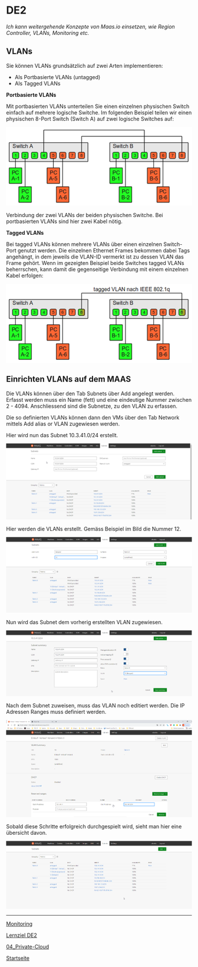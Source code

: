 # DE2
*Ich kann weitergehende Konzepte von Maas.io einsetzen, wie Region Controller, VLANs, Monitoring etc.*

## VLANs

Sie können VLANs grundsätzlich auf zwei Arten implementieren:

- Als Portbasierte VLANs (untagged)
- Als Tagged VLANs

**Portbasierte VLANs**

Mit portbasierten VLANs unterteilen Sie einen einzelnen physischen Switch einfach auf mehrere logische Switche. Im folgenden Beispiel teilen wir einen physischen 8-Port Switch (Switch A) auf zwei logische Switches auf:

![VLAN-Topologie](../00_Allgemein/images/04_Privat-Cloud/DE2_vlan.png)

Verbindung der zwei VLANs der beiden physischen Switche. Bei portbasierten VLANs sind hier zwei Kabel nötig.

**Tagged VLANs**

Bei tagged VLANs können mehrere VLANs über einen einzelnen Switch-Port genutzt werden. Die einzelnen Ethernet Frames bekommen dabei Tags angehängt, in dem jeweils die VLAN-ID vermerkt ist zu dessen VLAN das Frame gehört. Wenn im gezeigten Beispiel beide Switches tagged VLANs beherrschen, kann damit die gegenseitige Verbindung mit einem einzelnen Kabel erfolgen:

![VLAN-Topologie](../00_Allgemein/images/04_Privat-Cloud/DE2_vlantagged.png)

## Einrichten VLANs auf dem MAAS

Die VLANs können über den Tab Subnets über Add angelegt werden. Erfasst werden muss ein Name (fett) und eine eindeutige Nummer zwischen 2 - 4094. Anschliessend sind die Subnetze, zu den VLAN zu erfassen.

Die so definierten VLANs können dann den VMs über den Tab Network mittels Add alias or VLAN zugewiesen werden.

Hier wird nun das Subnet 10.3.41.0/24 erstellt. 

![VLAN-Einrichten 1](../00_Allgemein/images/04_Privat-Cloud/DE2_vlan1.png)

Hier werden die VLANs erstellt. Gemäss Beispiel im Bild die Nummer 12.

![VLAN-Einrichten 2](../00_Allgemein/images/04_Privat-Cloud/DE2_vlan2.png)

Nun wird das Subnet dem vorherig erstellten VLAN zugewiesen.

![VLAN-Einrichten 3](../00_Allgemein/images/04_Privat-Cloud/DE2_vlan3.png)

Nach dem Subnet zuweisen, muss das VLAN noch editiert werden. Die IP Adressen Ranges muss definiert werden.

![VLAN-Einrichten 4](../00_Allgemein/images/04_Privat-Cloud/DE2_vlan4.png)

Sobald diese Schritte erfolgreich durchgespielt wird, sieht man hier eine übersicht davon.

![VLAN-Einrichten 5](../00_Allgemein/images/04_Privat-Cloud/DE2_vlan5.png)

___

[Monitoring](../04_Private-Cloud/DE2_Monitoring.md)

[Lernziel DE2](../04_Private-Cloud/DE2.md)

[04_Private-Cloud](../04_Private-Cloud)

[Startseite](https://github.com/ask-yo-girl-about-me/Project-Future)
